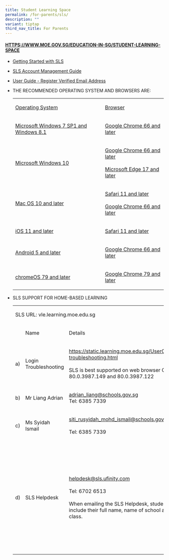 ```yaml
---
title: Student Learning Space
permalink: /for-parents/sls/
description: ""
variant: tiptap
third_nav_title: For Parents
---
```

<h4><a href="HTTPS://WWW.MOE.GOV.SG/EDUCATION-IN-SG/STUDENT-LEARNING-SPACE" rel="noopener noreferrer nofollow" target="_blank">HTTPS://WWW.MOE.GOV.SG/EDUCATION-IN-SG/STUDENT-LEARNING-SPACE</a></h4>
<ul data-tight="true" class="tight">
<li>
<p><a href="/files/Getting%20Started%20with%20SLS.pdf" rel="noopener noreferrer nofollow" target="_blank">Getting Started with SLS</a>
</p>
</li>
<li>
<p><a href="/files/SLS%20Account%20Management%20Guide.pdf" rel="noopener noreferrer nofollow" target="_blank">SLS Account Management Guide</a>
</p>
</li>
<li>
<p><a href="/files/User%20Guide%20-%20Register%20Verified%20Email%20Address.pdf" rel="noopener noreferrer nofollow" target="_blank">User Guide - Register Verified Email Address</a>
</p>
</li>
</ul>
<ul>
<li>
<p>THE RECOMMENDED OPERATING SYSTEM AND BROWSERS ARE:</p>
<p></p>
<table>
<tbody>
<tr>
<td rowspan="1" colspan="1">
<p><a href="https://www.moe.gov.sg/education/syllabuses/singapore-student-learning-space-(sls)" rel="noopener noreferrer nofollow" target="_blank">Operating System</a>
</p>
</td>
<td rowspan="1" colspan="1">
<p><a href="https://www.moe.gov.sg/education/syllabuses/singapore-student-learning-space-(sls)" rel="noopener noreferrer nofollow" target="_blank">Browser</a>
</p>
</td>
</tr>
<tr>
<td rowspan="1" colspan="1">
<p><a href="https://www.moe.gov.sg/education/syllabuses/singapore-student-learning-space-(sls)" rel="noopener noreferrer nofollow" target="_blank">Microsoft Windows 7 SP1 and Windows 8.1</a>
</p>
</td>
<td rowspan="1" colspan="1">
<p><a href="https://www.moe.gov.sg/education/syllabuses/singapore-student-learning-space-(sls)" rel="noopener noreferrer" target="_blank">Google Chrome 66 and later</a>
</p>
</td>
</tr>
<tr>
<td rowspan="1" colspan="1">
<p><a href="https://www.moe.gov.sg/education/syllabuses/singapore-student-learning-space-(sls)" rel="noopener noreferrer nofollow" target="_blank">Microsoft Windows 10</a>
</p>
</td>
<td rowspan="1" colspan="1">
<p><a href="https://www.moe.gov.sg/education/syllabuses/singapore-student-learning-space-(sls)" rel="noopener noreferrer" target="_blank">Google Chrome 66 and later</a>
<br>
<br><a href="https://www.moe.gov.sg/education/syllabuses/singapore-student-learning-space-(sls)" rel="noopener noreferrer" target="_blank">Microsoft Edge 17 and later</a>
</p>
</td>
</tr>
<tr>
<td rowspan="1" colspan="1">
<p><a href="https://www.moe.gov.sg/education/syllabuses/singapore-student-learning-space-(sls)" rel="noopener noreferrer nofollow" target="_blank">Mac OS 10 and later</a>
</p>
</td>
<td rowspan="1" colspan="1">
<p><a href="https://www.moe.gov.sg/education/syllabuses/singapore-student-learning-space-(sls)" rel="noopener noreferrer" target="_blank">Safari 11 and later</a>
<br>
<br><a href="https://www.moe.gov.sg/education/syllabuses/singapore-student-learning-space-(sls)" rel="noopener noreferrer" target="_blank">Google Chrome 66 and later</a>
</p>
</td>
</tr>
<tr>
<td rowspan="1" colspan="1">
<p><a href="https://www.moe.gov.sg/education/syllabuses/singapore-student-learning-space-(sls)" rel="noopener noreferrer nofollow" target="_blank">iOS 11 and later</a>
</p>
</td>
<td rowspan="1" colspan="1">
<p><a href="https://www.moe.gov.sg/education/syllabuses/singapore-student-learning-space-(sls)" rel="noopener noreferrer nofollow" target="_blank">Safari 11 and later</a>
</p>
</td>
</tr>
<tr>
<td rowspan="1" colspan="1">
<p><a href="https://www.moe.gov.sg/education/syllabuses/singapore-student-learning-space-(sls)" rel="noopener noreferrer nofollow" target="_blank">Android 5 and later</a>
</p>
</td>
<td rowspan="1" colspan="1">
<p><a href="https://www.moe.gov.sg/education/syllabuses/singapore-student-learning-space-(sls)" rel="noopener noreferrer nofollow" target="_blank">Google Chrome 66 and later</a>
</p>
</td>
</tr>
<tr>
<td rowspan="1" colspan="1">
<p><a href="https://www.moe.gov.sg/education/syllabuses/singapore-student-learning-space-(sls)" rel="noopener noreferrer" target="_blank">chromeOS 79 and later</a>
</p>
</td>
<td rowspan="1" colspan="1">
<p><a href="https://www.moe.gov.sg/education/syllabuses/singapore-student-learning-space-(sls)" rel="noopener noreferrer nofollow" target="_blank">Google Chrome 79 and later</a>
</p>
</td>
</tr>
</tbody>
</table>
</li>
<li>
<p>SLS SUPPORT FOR HOME-BASED LEARNING</p>
<p></p>
<table>
<tbody>
<tr>
<td rowspan="1" colspan="4">
<p>SLS URL: vle.learning.moe.edu.sg</p>
</td>
</tr>
<tr>
<td rowspan="1" colspan="1">
<p></p>
</td>
<td rowspan="1" colspan="1">
<p>Name</p>
</td>
<td rowspan="1" colspan="1">
<p>Details</p>
</td>
<td rowspan="1" colspan="1">
<p>Timing</p>
</td>
</tr>
<tr>
<td rowspan="1" colspan="1">
<p>a)</p>
</td>
<td rowspan="1" colspan="1">
<p>Login Troubleshooting</p>
</td>
<td rowspan="1" colspan="1">
<p><a href="https://static.learning.moe.edu.sg/UserGuide/login-troubleshooting.html" rel="noopener noreferrer nofollow" target="_blank">https://static.learning.moe.edu.sg/UserGuide/login-troubleshooting.html</a>
<br>
<br>SLS is best supported on web browser Chrome 80.0.3987.149 and 80.0.3987.122</p>
</td>
<td rowspan="1" colspan="1">
<p>-</p>
</td>
</tr>
<tr>
<td rowspan="1" colspan="1">
<p>b)</p>
</td>
<td rowspan="1" colspan="1">
<p>Mr Liang Adrian</p>
</td>
<td rowspan="1" colspan="1">
<p><a href="mailto:adrian_liang@schools.gov.sg" rel="noopener noreferrer nofollow" target="_blank">adrian_liang@schools.gov.sg</a>
<br>Tel: 6385 7339</p>
</td>
<td rowspan="2" colspan="1">
<p><u>Monday - Friday</u>
<br>8.00am to 4.00pm</p>
</td>
</tr>
<tr>
<td rowspan="1" colspan="1">
<p>c)</p>
</td>
<td rowspan="1" colspan="1">
<p>Ms Syidah Ismail</p>
</td>
<td rowspan="1" colspan="1">
<p><a href="mailto:siti_rusyidah_mohd_ismail@schools.gov.sg" rel="noopener noreferrer nofollow" target="_blank">siti_rusyidah_mohd_ismail@schools.gov.sg</a>
<br>
<br>Tel: 6385 7339</p>
</td>
</tr>
<tr>
<td rowspan="1" colspan="1">
<p>d)</p>
</td>
<td rowspan="1" colspan="1">
<p>SLS Helpdesk</p>
</td>
<td rowspan="1" colspan="1">
<p><a href="mailto:helpdesk@sls.ufinity.com" rel="noopener noreferrer nofollow" target="_blank">helpdesk@sls.ufinity.com</a>
<br>
<br>Tel: 6702 6513
<br>
<br>When emailing the SLS Helpdesk, students should include their full name,
name of school and form class.</p>
</td>
<td rowspan="1" colspan="1">
<p><u>Monday - Friday</u>
<br>4.00pm – 9.00pm
<br>
<br><u>Saturday</u>
<br>9.00am – 3.00pm
<br>
<br>Closed on Sundays &amp; Public Holidays</p>
</td>
</tr>
</tbody>
</table>
</li>
</ul>
<p></p>